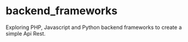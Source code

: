 # backend_frameworks
Exploring PHP, Javascript and Python backend frameworks to create a simple Api Rest.
